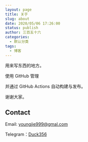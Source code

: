```yaml
---
layout: page
title: 关于
slug: about
date: 2020/05/06 17:26:00
status: publish
author: 三百五十六
categories: 
  - 默认分类
tags: 
  - 博客
---
```


用来写东西的地方。

使用 GitHub 管理

并通过 GitHub Actions 自动构建与发布。

谢谢大家。


## Contact

Email: youngjie999@gmal.com

Telegram：[Duck356](https://t.me/duck356)